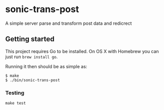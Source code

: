 # sonic-trans-post

A simple server parse and transform post data and redicrect 

## Getting started

This project requires Go to be installed. On OS X with Homebrew you can just run `brew install go`.

Running it then should be as simple as:

```console
$ make
$ ./bin/sonic-trans-post
```

### Testing

``make test``